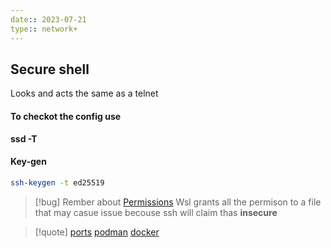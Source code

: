 ```yaml
---
date:: 2023-07-21
type:: network+
---
```

## Secure shell 
Looks and acts the same as a telnet

####  To checkot the config use 
 **ssd -T**

#### Key-gen 

```bash
ssh-keygen -t ed25519
```
>[!bug] Rember about [Permissions](/obisdian_ntoes/notes_obsidian/Linux/Permissions.md) 
>Wsl grants all the permison to a file that may casue issue becouse ssh will claim thas **insecure**


>[!quote] [ports](/ports/ports.md) [podman](/podman.md) [docker](/obisdian_ntoes/notes_obsidian/Linux/Docker/docker.md)
